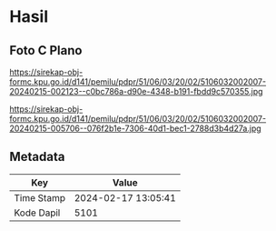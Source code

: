 # Hasil

## Foto C Plano

https://sirekap-obj-formc.kpu.go.id/d141/pemilu/pdpr/51/06/03/20/02/5106032002007-20240215-002123--c0bc786a-d90e-4348-b191-fbdd9c570355.jpg

https://sirekap-obj-formc.kpu.go.id/d141/pemilu/pdpr/51/06/03/20/02/5106032002007-20240215-005706--076f2b1e-7306-40d1-bec1-2788d3b4d27a.jpg


## Metadata

| Key        | Value               |
| ---------- | ------------------- |
| Time Stamp | 2024-02-17 13:05:41 |
| Kode Dapil | 5101                |



